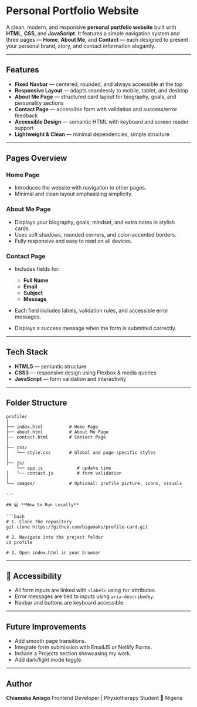 # **Personal Portfolio Website**

A clean, modern, and responsive **personal portfolio website** built with **HTML**, **CSS**, and **JavaScript**.
It features a simple navigation system and three pages — **Home**, **About Me**, and **Contact** — each designed to present your personal brand, story, and contact information elegantly.

---

##  **Features**

* **Fixed Navbar** — centered, rounded, and always accessible at the top
* **Responsive Layout** — adapts seamlessly to mobile, tablet, and desktop
* **About Me Page** — structured card layout for biography, goals, and personality sections
* **Contact Page** — accessible form with validation and success/error feedback
* **Accessible Design** — semantic HTML with keyboard and screen reader support
* **Lightweight & Clean** — minimal dependencies, simple structure

---

## **Pages Overview**

###  **Home Page**

* Introduces the website with navigation to other pages.
* Minimal and clean layout emphasizing simplicity.

###  **About Me Page**

* Displays your biography, goals, mindset, and extra notes in stylish cards.
* Uses soft shadows, rounded corners, and color-accented borders.
* Fully responsive and easy to read on all devices.

###  **Contact Page**

* Includes fields for:

  * **Full Name**
  * **Email**
  * **Subject**
  * **Message**
* Each field includes labels, validation rules, and accessible error messages.
* Displays a success message when the form is submitted correctly.

---

## **Tech Stack**

* **HTML5** — semantic structure
* **CSS3** — responsive design using Flexbox & media queries
* **JavaScript** — form validation and interactivity

---

##  **Folder Structure**

```
profile/
│
├── index.html          # Home Page
├── about.html          # About Me Page
├── contact.html        # Contact Page
│
├── css/
│   └── style.css       # Global and page-specific styles
│
├── js/
    └── app.js             # update time
│   └── contact.js         # form validation
│
└── images/             # Optional: profile picture, icons, visuals

---

## 💻 **How to Run Locally**

```bash
# 1. Clone the repository
git clone https://github.com/bigamaks/profile-card.git

# 2. Navigate into the project folder
cd profile

# 3. Open index.html in your browser
```

---

## 🧠 **Accessibility**

* All form inputs are linked with `<label>` using `for` attributes.
* Error messages are tied to inputs using `aria-describedby`.
* Navbar and buttons are keyboard accessible.

---

## **Future Improvements**

* Add smooth page transitions.
* Integrate form submission with EmailJS or Netlify Forms.
* Include a Projects section showcasing my work.
* Add dark/light mode toggle.

---

## **Author**

**Chiamaka Aniago**
Frontend Developer | Physiotherapy Student
📍 Nigeria


